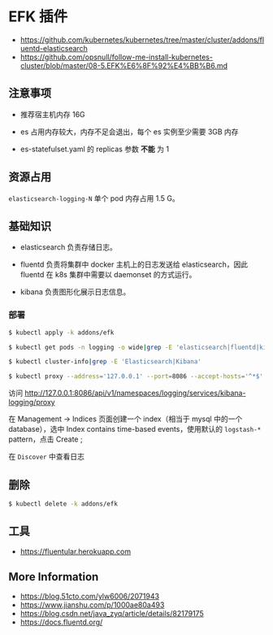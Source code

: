 # EFK 插件

* https://github.com/kubernetes/kubernetes/tree/master/cluster/addons/fluentd-elasticsearch
* https://github.com/opsnull/follow-me-install-kubernetes-cluster/blob/master/08-5.EFK%E6%8F%92%E4%BB%B6.md

## 注意事项

* 推荐宿主机内存 16G

* es 占用内存较大，内存不足会退出，每个 es 实例至少需要 3GB 内存

* es-statefulset.yaml 的 replicas 参数 **不能** 为 1

## 资源占用

`elasticsearch-logging-N` 单个 pod 内存占用 1.5 G。

## 基础知识

* elasticsearch 负责存储日志。

* fluentd 负责将集群中 docker 主机上的日志发送给 elasticsearch，因此 fluentd 在 k8s 集群中需要以 daemonset 的方式运行。

* kibana 负责图形化展示日志信息。

### 部署

```bash
$ kubectl apply -k addons/efk

$ kubectl get pods -n logging -o wide|grep -E 'elasticsearch|fluentd|kibana'

$ kubectl cluster-info|grep -E 'Elasticsearch|Kibana'

$ kubectl proxy --address='127.0.0.1' --port=8086 --accept-hosts='^*$'
```

访问 http://127.0.0.1:8086/api/v1/namespaces/logging/services/kibana-logging/proxy

在 Management -> Indices 页面创建一个 index（相当于 mysql 中的一个 database），选中 Index contains time-based events，使用默认的 `logstash-*` pattern，点击 Create ;

在 `Discover` 中查看日志

## 删除

```bash
$ kubectl delete -k addons/efk
```

## 工具

* https://fluentular.herokuapp.com

## More Information

* https://blog.51cto.com/ylw6006/2071943
* https://www.jianshu.com/p/1000ae80a493
* https://blog.csdn.net/java_zyq/article/details/82179175
* https://docs.fluentd.org/
